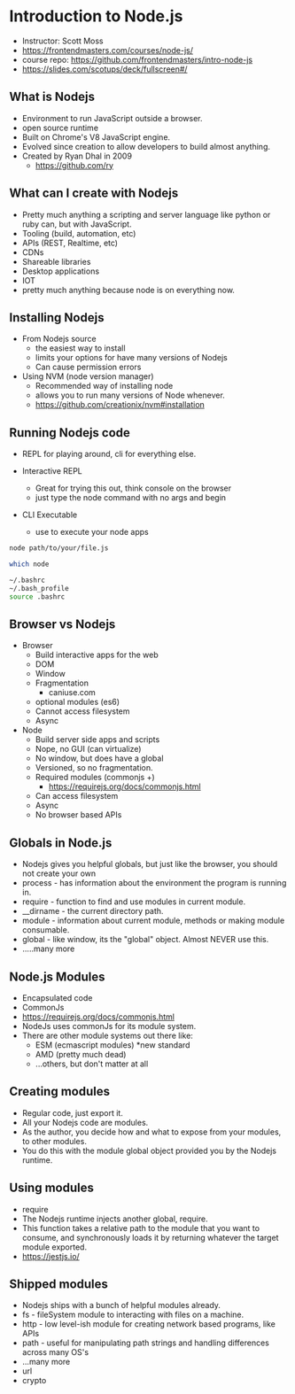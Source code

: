 # Introduction to Node.js

* Instructor: Scott Moss
* <https://frontendmasters.com/courses/node-js/>
* course repo: <https://github.com/frontendmasters/intro-node-js>
* <https://slides.com/scotups/deck/fullscreen#/>

## What is Nodejs

* Environment to run JavaScript outside a browser.
* open source runtime
* Built on Chrome's V8 JavaScript engine.
* Evolved since creation to allow developers to build almost anything.
* Created by Ryan Dhal in 2009
  * <https://github.com/ry>

## What can I create with Nodejs

* Pretty much anything a scripting and server language like python or ruby can, but with JavaScript.
* Tooling (build, automation, etc)
* APIs (REST, Realtime, etc)
* CDNs
* Shareable libraries
* Desktop applications
* IOT
* pretty much anything because node is on everything now.

## Installing Nodejs

* From Nodejs source
  * the easiest way to install
  * limits your options for have many versions of Nodejs
  * Can cause permission errors
* Using NVM (node version manager)
  * Recommended way of installing node
  * allows you to run many versions of Node whenever.
  * <https://github.com/creationix/nvm#installation>

## Running Nodejs code

* REPL for playing around, cli for everything else.

* Interactive REPL
  * Great for trying this out, think console on the browser
  * just type the node command with no args and begin
* CLI Executable
  * use to execute your node apps

```bash
node path/to/your/file.js
```

```bash
which node
```

```bash
~/.bashrc
~/.bash_profile
source .bashrc
```

## Browser vs Nodejs

* Browser
  * Build interactive apps for the web
  * DOM
  * Window
  * Fragmentation
    * caniuse.com
  * optional modules (es6)
  * Cannot access filesystem
  * Async
* Node
  * Build server side apps and scripts
  * Nope, no GUI (can virtualize)
  * No window, but does have a global
  * Versioned, so no fragmentation.
  * Required modules (commonjs +)
    * <https://requirejs.org/docs/commonjs.html>
  * Can access filesystem
  * Async
  * No browser based APIs

## Globals in Node.js

* Nodejs gives you helpful globals, but just like the browser, you should not create your own
* process - has information about the environment the program is running in.
* require - function to find and use modules in current module.
* __dirname - the current directory path.
* module - information about current module, methods or making module consumable.
* global - like window, its the "global" object. Almost NEVER use this.
* .....many more

## Node.js Modules

* Encapsulated code
* CommonJs
* <https://requirejs.org/docs/commonjs.html>
* NodeJs uses commonJs for its module system.
* There are other module systems out there like:
  * ESM (ecmascript modules) *new standard
  * AMD (pretty much dead)
  * ...others, but don't matter at all

## Creating modules

* Regular code, just export it.
* All your Nodejs code are modules.
* As the author, you decide how and what to expose from your modules, to other modules.
* You do this with the module global object provided you by the Nodejs runtime.

## Using modules

* require
* The Nodejs runtime injects another global, require.
* This function takes a relative path to the module that you want to consume, and synchronously loads it by returning whatever the target module exported.
* <https://jestjs.io/>

## Shipped modules

* Nodejs ships with a bunch of helpful modules already.
* fs - fileSystem module to interacting with files on a machine.
* http - low level-ish module for creating network based programs, like APIs
* path - useful for manipulating path strings and handling differences across many OS's
* ...many more
* url
* crypto